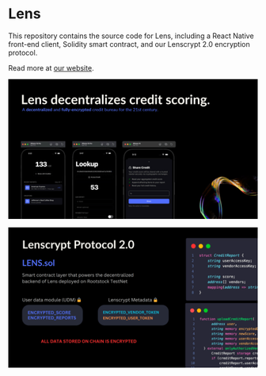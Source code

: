 # Lens

This repository contains the source code for Lens, including a React Native front-end client, Solidity smart contract, and our Lenscrypt 2.0 encryption protocol.

Read more at [our website](https://lens.red.r0h.in).

![](2024-12-05-13-59-40.png)

![](2024-12-05-13-59-54.png)
